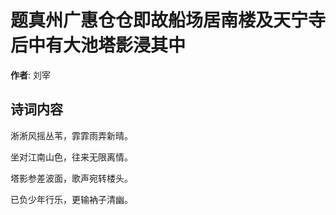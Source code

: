 # 题真州广惠仓仓即故船场居南楼及天宁寺后中有大池塔影浸其中

**作者**: 刘宰

## 诗词内容

淅淅风摇丛苇，霏霏雨弄新晴。

坐对江南山色，往来无限离情。

塔影参差波面，歌声宛转楼头。

已负少年行乐，更输衲子清幽。

